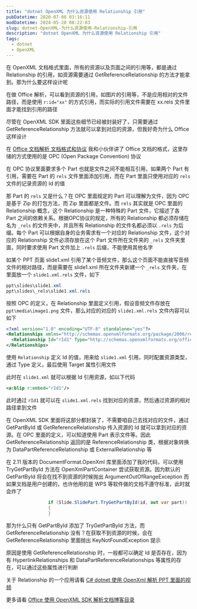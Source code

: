 ```yaml
---
title: "dotnet OpenXML 为什么资源使用 Relationship 引用"
pubDatetime: 2020-07-08 03:16:11
modDatetime: 2024-05-20 08:22:03
slug: dotnet-OpenXML-为什么资源使用-Relationship-引用
description: "dotnet OpenXML 为什么资源使用 Relationship 引用"
tags:
  - dotnet
  - OpenXML
---
```





在 OpenXML 文档格式里面，所有的资源以及页面之间的引用等，都是通过 Relationship 的引用，如资源需要通过 GetReferenceRelationship 的方法才能拿到。那为什么要这样设计呢

<!--more-->


<!-- CreateTime:7/8/2020 11:16:11 AM -->



在做 Office 解析，可以看到资源的引用，如图片的引用等，不是应用相对的文件路径，而是使用 `r:id="xx"` 的方式引用，而实际的引用文件需要在 xx.rels 文件里面才能找到引用的路径

尽管在 OpenXML SDK 里面这些细节已经被封装好了，只需要通过 GetReferenceRelationship 方法就可以拿到对应的资源，但我好奇为什么 Office 这样设计


在 [Office 文档解析 文档格式和协议](https://blog.lindexi.com/post/Office-%E6%96%87%E6%A1%A3%E8%A7%A3%E6%9E%90-%E6%96%87%E6%A1%A3%E6%A0%BC%E5%BC%8F%E5%92%8C%E5%8D%8F%E8%AE%AE.html ) 我和小伙伴讲了 Office 文档的格式，这里存储的方式使用的是 OPC (Open Package Convention) 协议

在 OPC 协议里面要求多个 Part 也就是文件之间不能相互引用，如果两个 Part 有引用，需要在 Part 的 `rels` 文件里面添加引用，而在 Part 里面只使用对应的 `rels` 文件的记录资源的 Id 的值

那 Part 的 `rels` 又是什么？在 OPC 里面规定的 Part 可以理解为文件，因为 OPC 是基于 Zip 的打包方法，而 Zip 里面都是文件。而 `rels` 其实就是 OPC 里面的 Relationship 概念，这个 Relationship 是一种特殊的 Part 文件，它描述了各 Part 之间的依赖关系。根据OPC协议的规定，所有的 Relationship 都必须存储在名为 `_rels` 的文件夹中，并且所有 Relationship 的文件名都必须以 `.rels` 为后缀。每个 Part 可以根据自身的业务需求有一个对应的 Relationship 文件，这个对应的 Relationship 文件必须存放在这个 Part 文件所在文件夹的 `_rels` 文件夹里面，同时要求使用 Part 文件加上 `.rels` 后缀，不能使用其他名字

如某个 PPT 页面 slide1.xml 引用了某个音频文件，那么这个页面不能直接写音频文件的相对路径，而是需要在 slide1.xml 所在文件夹新建一个 `_rels` 文件夹，在里面放一个 `slide1.xml.rels` 文件，如下

```csharp
ppt\slides\slide1.xml
ppt\slides\_rels\slide1.xml.rels
```

按照 OPC 的定义，在 Relationship 里面定义引用，假设音频文件存放在 `ppt\media\image1.png` 文件，那么对应的对应的 `slide1.xml.rels` 文件内容可以如下

```xml
<?xml version="1.0" encoding="UTF-8" standalone="yes"?>
<Relationships xmlns="http://schemas.openxmlformats.org/package/2006/relationships">
  <Relationship Id="rId1" Type="http://schemas.openxmlformats.org/officeDocument/2006/relationships/image" Target="../media/image1.png"/>
</Relationships>
```


使用 `Relationship` 定义 Id 的值，用来给 `slide1.xml` 引用，同时配置资源类型，通过 Type 定义，最后使用 Target 属性引用文件

此时在 `slide1.xml` 就可以根据 Id 引用资源，如以下代码

```xml
<a:blip r:embed="rId1"/>
```

此时通过 `rId1` 就可以在 `slide1.xml.rels` 找到对应的资源，然后通过资源的相对路径拿到文件

在 OpenXML SDK 里面将这部分都封装了，不需要咱自己去找对应的文件，通过 GetPartById 或 GetReferenceRelationship 传入资源的 Id 就可以拿到对应的资源。在 OPC 里面的定义，可以知道使用 Part 表示文件等。因此 GetReferenceRelationship 返回的是 ReferenceRelationship 类，根据对象转换为 DataPartReferenceRelationship 或 ExternalRelationship 等

在 2.11 版本的 DocumentFormat.OpenXml 库里面添加了我的代码，可以使用 TryGetPartById 方法在 OpenXmlPartContainer 尝试获取资源。因为默认的 GetPartById 将会在找不到资源的时候抛出 ArgumentOutOfRangeException 而如果文档是用户创建的，也许他用的是 WPS 等软件做的文档不遵守标准，此时就会炸了

```csharp
                if (Slide.SlidePart.TryGetPartById(id, out var part))
                {
                }
```

那为什么只有 GetPartById 添加了 TryGetPartById 方法，而 GetReferenceRelationship 没有？在获取不到资源的时候，会在 GetReferenceRelationship 里面抛出 KeyNotFoundException 提示

原因是使用 GetReferenceRelationship 时，一般都可以确定 Id 是否存在，因为有 HyperlinkRelationships 和 DataPartReferenceRelationships 等属性的存在，可以通过这些属性进行判断

关于 Relationship 的一个应用请看 [C# dotnet 使用 OpenXml 解析 PPT 里面的视频](https://blog.lindexi.com/post/C-dotnet-%E4%BD%BF%E7%94%A8-OpenXml-%E8%A7%A3%E6%9E%90-PPT-%E9%87%8C%E9%9D%A2%E7%9A%84%E8%A7%86%E9%A2%91.html)

更多请看 [Office 使用 OpenXML SDK 解析文档博客目录](https://blog.lindexi.com/post/Office-%E4%BD%BF%E7%94%A8-OpenXML-SDK-%E8%A7%A3%E6%9E%90%E6%96%87%E6%A1%A3%E5%8D%9A%E5%AE%A2%E7%9B%AE%E5%BD%95.html )

